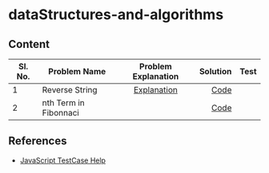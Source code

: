 # dataStructures-and-algorithms
## Content

Sl. No.| Problem Name                       | Problem Explanation | Solution | Test |
-------| -----------------------------------|:-------------------:|---------:|------|
1 | Reverse String                |[Explanation](https://www.geeksforgeeks.org/reverse-a-string-in-javascript/) |[Code](day1/reverseString.js)| |
2 | nth Term in Fibonnaci  |  |[Code](day1/fibonacci.js)| |





## References
- [JavaScript TestCase Help](https://www.freecodecamp.org/news/how-to-start-unit-testing-javascript/) 